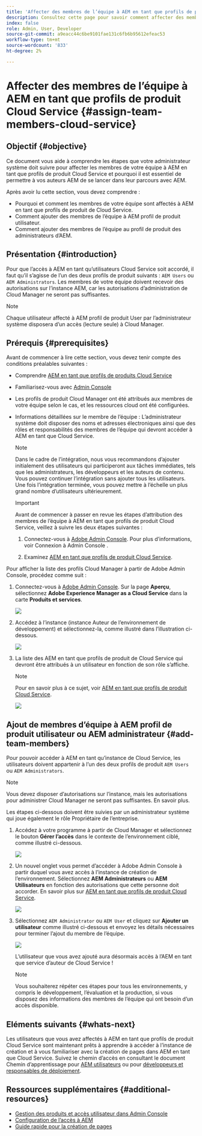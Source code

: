 ```yaml
---
title: 'Affecter des membres de l’équipe à AEM en tant que profils de produit Cloud Service '
description: Consultez cette page pour savoir comment affecter des membres de l’équipe à AEM en tant que profils de produit Cloud Service
index: false
role: Admin, User, Developer
source-git-commit: a9eacc44c6be9101fae131c6fb6b95612efeac53
workflow-type: tm+mt
source-wordcount: '833'
ht-degree: 2%

---
```



# Affecter des membres de l’équipe à AEM en tant que profils de produit Cloud Service {#assign-team-members-cloud-service}

## Objectif {#objective}

Ce document vous aide à comprendre les étapes que votre administrateur système doit suivre pour affecter les membres de votre équipe à AEM en tant que profils de produit Cloud Service et pourquoi il est essentiel de permettre à vos auteurs AEM de se lancer dans leur parcours avec AEM.

Après avoir lu cette section, vous devez comprendre :

* Pourquoi et comment les membres de votre équipe sont affectés à AEM en tant que profils de produit de Cloud Service.
* Comment ajouter des membres de l’équipe à AEM profil de produit utilisateur.
* Comment ajouter des membres de l’équipe au profil de produit des administrateurs d’AEM.


## Présentation {#introduction}

Pour que l’accès à AEM en tant qu’utilisateurs Cloud Service soit accordé, il faut qu’il s’agisse de l’un des deux profils de produit suivants :  `AEM Users` ou `AEM Administrators`. Les membres de votre équipe doivent recevoir des autorisations sur l’instance AEM, car les autorisations d’administration de Cloud Manager ne seront pas suffisantes.

>[!NOTE]
>Chaque utilisateur affecté à AEM profil de produit User par l’administrateur système disposera d’un accès (lecture seule) à Cloud Manager.

## Prérequis {#prerequisites}

Avant de commencer à lire cette section, vous devez tenir compte des conditions préalables suivantes :

* Comprendre [AEM en tant que profils de produits Cloud Service](https://experienceleague.adobe.com/docs/experience-manager-cloud-service/onboarding/onboarding-concepts/aem-cs-team-product-profiles.html?lang=en#aem-product-profiles)
* Familiarisez-vous avec [Admin Console](https://experienceleague.adobe.com/docs/experience-manager-cloud-service/onboarding/onboarding-concepts/admin-console.html?lang=en)
* Les profils de produit Cloud Manager ont été attribués aux membres de votre équipe selon le cas, et les ressources cloud ont été configurées.
* Informations détaillées sur le membre de l’équipe : L’administrateur système doit disposer des noms et adresses électroniques ainsi que des rôles et responsabilités des membres de l’équipe qui devront accéder à AEM en tant que Cloud Service.

   >[!NOTE]
   >Dans le cadre de l’intégration, nous vous recommandons d’ajouter initialement des utilisateurs qui participeront aux tâches immédiates, tels que les administrateurs, les développeurs et les auteurs de contenu. Vous pouvez continuer l’intégration sans ajouter tous les utilisateurs. Une fois l’intégration terminée, vous pouvez mettre à l’échelle un plus grand nombre d’utilisateurs ultérieurement.


   >[!IMPORTANT]
   >Avant de commencer à passer en revue les étapes d’attribution des membres de l’équipe à AEM en tant que profils de produit Cloud Service, veillez à suivre les deux étapes suivantes :
   >
   >1. Connectez-vous à [Adobe Admin Console](https://experienceleague.adobe.com/docs/experience-manager-cloud-service/onboarding/onboarding-concepts/admin-console.html?lang=en). Pour plus d’informations, voir Connexion à Admin Console .
   >
   >1. Examinez [AEM en tant que profils de produit Cloud Service](https://experienceleague.adobe.com/docs/experience-manager-cloud-service/onboarding/onboarding-concepts/aem-cs-team-product-profiles.html?lang=en#aem-product-profiles).


Pour afficher la liste des profils Cloud Manager à partir de Adobe Admin Console, procédez comme suit :

1. Connectez-vous à [Adobe Admin Console](https://adminconsole.adobe.com/). Sur la page **Aperçu**, sélectionnez **Adobe Experience Manager as a Cloud Service** dans la carte **Produits et services**.

   ![](/help/journey-onboarding/assets/assign-team1.png)

1. Accédez à l’instance (instance Auteur de l’environnement de développement) et sélectionnez-la, comme illustré dans l’illustration ci-dessous.

   ![](/help/journey-onboarding/assets/cloud-profiles-1.png)


1. La liste des AEM en tant que profils de produit de Cloud Service qui devront être attribués à un utilisateur en fonction de son rôle s’affiche.

   >[!NOTE]
   >Pour en savoir plus à ce sujet, voir [AEM en tant que profils de produit Cloud Service](https://experienceleague.adobe.com/docs/experience-manager-cloud-service/onboarding/onboarding-concepts/aem-cs-team-product-profiles.html?lang=en#aem-product-profiles).

   ![](/help/journey-onboarding/assets/cloud-profiles-2.png)


## Ajout de membres d’équipe à AEM profil de produit utilisateur ou AEM administrateur {#add-team-members}

Pour pouvoir accéder à AEM en tant qu’instance de Cloud Service, les utilisateurs doivent appartenir à l’un des deux profils de produit `AEM Users` ou `AEM Administrators`.

>[!NOTE]
>Vous devez disposer d’autorisations sur l’instance, mais les autorisations pour administrer Cloud Manager ne seront pas suffisantes. En savoir plus.

Les étapes ci-dessous doivent être suivies par un administrateur système qui joue également le rôle Propriétaire de l’entreprise.

1. Accédez à votre programme à partir de Cloud Manager et sélectionnez le bouton **Gérer l’accès** dans le contexte de l’environnement ciblé, comme illustré ci-dessous.

   ![](/help/journey-onboarding/assets/add-team1.png)

1. Un nouvel onglet vous permet d’accéder à Adobe Admin Console à partir duquel vous avez accès à l’instance de création de l’environnement. Sélectionnez **AEM Administrateurs** ou **AEM Utilisateurs** en fonction des autorisations que cette personne doit accorder. En savoir plus sur [AEM en tant que profils de produit Cloud Service](https://experienceleague.adobe.com/docs/experience-manager-cloud-service/onboarding/onboarding-concepts/aem-cs-team-product-profiles.html?lang=en#aem-product-profiles).

   ![](/help/journey-onboarding/assets/add-team2.png)

1. Sélectionnez `AEM Administrator` ou `AEM User` et cliquez sur **Ajouter un utilisateur** comme illustré ci-dessous et envoyez les détails nécessaires pour terminer l’ajout du membre de l’équipe.

   ![](/help/journey-onboarding/assets/add-team3.png)

   L’utilisateur que vous avez ajouté aura désormais accès à l’AEM en tant que service d’auteur de Cloud Service !

   >[!NOTE]
   >Vous souhaiterez répéter ces étapes pour tous les environnements, y compris le développement, l’évaluation et la production, si vous disposez des informations des membres de l’équipe qui ont besoin d’un accès disponible.


## Eléments suivants {#whats-next}

Les utilisateurs que vous avez affectés à AEM en tant que profils de produit Cloud Service sont maintenant prêts à apprendre à accéder à l’instance de création et à vous familiariser avec la création de pages dans AEM en tant que Cloud Service. Suivez le chemin d’accès en consultant le document Chemin d’apprentissage pour [AEM utilisateurs](/help/journey-onboarding/sysadmin/learning-path-aem-users.md) ou pour [développeurs et responsables de déploiement](/help/journey-onboarding/sysadmin/learning-path-developers-deploymentmanagers.md).

## Ressources supplémentaires {#additional-resources}

* [Gestion des produits et accès utilisateur dans Admin Console](https://experienceleague.adobe.com/docs/experience-manager-cloud-service/security/ims-support.html?lang=en#managing-products-and-user-access-in-admin-console)
* [Configuration de l’accès à AEM](https://experienceleague.adobe.com/docs/experience-manager-learn/cloud-service/accessing/walk-through.html?lang=en)
* [Guide rapide pour la création de pages](https://experienceleague.adobe.com/docs/experience-manager-cloud-service/sites/authoring/getting-started/quick-start.html?lang=en)